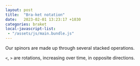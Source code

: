 ```yaml
---
layout: post
title:  "Bra-ket notation"
date:   2023-02-01 13:23:17 +1030
categories: braket
local-javascript-list:
 - "/assets/js/main.bundle.js"
---
```


Our spinors are made up through several stacked operations.

`<`, `>` are rotations, increasing over time, in opposite directions.

<div><canvas id="renderCanvas01" touch-action="none" style="width:100%;"></canvas></div>
<script type="module">
  var s1 = new SpinVisualizer.SpinorScene(document.getElementById("renderCanvas01"));
  var box = BABYLON.MeshBuilder.CreateBox("Box", {size: 2}, s1.scene);
  box.position.y = 0.5;
  var mat = new BABYLON.PBRMetallicRoughnessMaterial("mat", s1.scene);
  mat.metallic = 1;
  mat.roughness = 0.5;
  box.material = mat;

  SpinVisualizer.engine.inputElement = document.getElementById("renderCanvas01");
</script>


